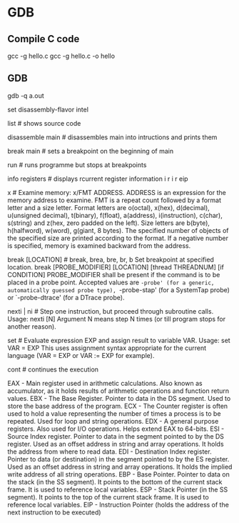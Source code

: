 # GDB

## Compile C code
gcc -g hello.c
gcc -g hello.c -o hello

## GDB
gdb -q a.out

set disassembly-flavor intel

list                    # shows source code

disassemble main        # disassembles main into intructions and prints them

break main              # sets a breakpoint on the beginning of main

run                     # runs programme but stops at breakpoints

info registers          # displays rcurrent register information
i r 
i r eip

x                       # Examine memory: x/FMT ADDRESS. ADDRESS is an expression for the memory address to examine.
FMT is a repeat count followed by a format letter and a size letter.
Format letters are o(octal), x(hex), d(decimal), u(unsigned decimal),
  t(binary), f(float), a(address), i(instruction), c(char), s(string)
  and z(hex, zero padded on the left).
Size letters are b(byte), h(halfword), w(word), g(giant, 8 bytes).
The specified number of objects of the specified size are printed
according to the format.  If a negative number is specified, memory is
examined backward from the address.

break [LOCATION]        # break, brea, bre, br, b
Set breakpoint at specified location.
break [PROBE_MODIFIER] [LOCATION] [thread THREADNUM] [if CONDITION]
PROBE_MODIFIER shall be present if the command is to be placed in a
probe point.  Accepted values are `-probe' (for a generic, automatically
guessed probe type), `-probe-stap' (for a SystemTap probe) or 
`-probe-dtrace' (for a DTrace probe).

nexti | ni              # Step one instruction, but proceed through subroutine calls.
Usage: nexti [N]
Argument N means step N times (or till program stops for another reason).


set                     # Evaluate expression EXP and assign result to variable VAR.
Usage: set VAR = EXP
This uses assignment syntax appropriate for the current language
(VAR = EXP or VAR := EXP for example).

cont                    # continues the execution






EAX - Main register used in arithmetic calculations. Also known as accumulator, as it holds results 
      of arithmetic operations and function return values.
EBX - The Base Register. Pointer to data in the DS segment.  Used to store the base address of the 
      program.
ECX - The Counter register is often used to hold a value representing the number of times a process 
      is to be repeated. Used for loop and string operations.
EDX - A general purpose registers. Also used for I/O operations. Helps extend EAX to 64-bits.
ESI - Source Index register. Pointer to data in the segment pointed to by the DS register.  Used as 
      an offset address in string and array operations. It holds the address from where to read data.
EDI - Destination Index register. Pointer to data (or destination) in the segment pointed to by the 
      ES register.  Used as an offset address in string and array operations. It holds the implied 
      write address of all string operations.
EBP - Base Pointer. Pointer to data on the stack (in the SS segment).  It points to the bottom of the 
      current stack frame. It is used to reference local variables.
ESP - Stack Pointer (in the SS segment). It points to the top of the current stack frame. It is used 
      to reference local variables.
EIP - Instruction Pointer (holds the address of the next instruction to be executed)
